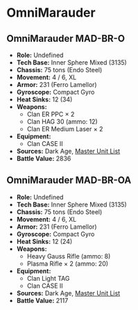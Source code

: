 # OmniMarauder
## OmniMarauder MAD-BR-O
- **Role:** Undefined
- **Tech Base:** Inner Sphere Mixed (3135)
- **Chassis:** 75 tons (Endo Steel)
- **Movement:** 4 / 6, XL
- **Armor:** 231 (Ferro Lamellor)
- **Gyroscope:** Compact Gyro
- **Heat Sinks:** 12 (34)
- **Weapons:**
  - Clan ER PPC × 2
  - Clan HAG 30 (ammo: 12)
  - Clan ER Medium Laser × 2
- **Equipment:**
  - Clan CASE II
- **Sources:** Dark Age, [Master Unit List](http://masterunitlist.info/Unit/Details/8110/omnimarauder-mad-br-o)
- **Battle Value:** 2836

## OmniMarauder MAD-BR-OA
- **Role:** Undefined
- **Tech Base:** Inner Sphere Mixed (3135)
- **Chassis:** 75 tons (Endo Steel)
- **Movement:** 4 / 6, XL
- **Armor:** 231 (Ferro Lamellor)
- **Gyroscope:** Compact Gyro
- **Heat Sinks:** 12 (24)
- **Weapons:**
  - Heavy Gauss Rifle (ammo: 8)
  - Plasma Rifle × 2 (ammo: 20)
- **Equipment:**
  - Clan Light TAG
  - Clan CASE II
- **Sources:** Dark Age, [Master Unit List](http://masterunitlist.info/Unit/Details/8111/omnimarauder-mad-br-oa)
- **Battle Value:** 2117

